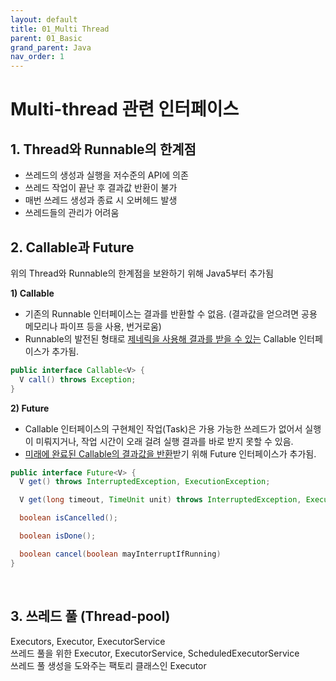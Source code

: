 ```yaml
---
layout: default
title: 01_Multi Thread
parent: 01_Basic
grand_parent: Java
nav_order: 1
---
```


# Multi-thread 관련 인터페이스

## 1. Thread와 Runnable의 한계점  
- 쓰레드의 생성과 실행을 저수준의 API에 의존
- 쓰레드 작업이 끝난 후 결과값 반환이 불가
- 매번 쓰레드 생성과 종료 시 오버헤드 발생
- 쓰레드들의 관리가 어려움   


## 2. Callable과 Future  
위의 Thread와 Runnable의 한계점을 보완하기 위해 Java5부터 추가됨  


**1) Callable**  
- 기존의 Runnable 인터페이스는 결과를 반환할 수 없음. (결과값을 얻으려면 공용 메모리나 파이프 등을 사용, 번거로움)  
- Runnable의 발전된 형태로 <u>제네릭을 사용해 결과를 받을 수 있는</u> Callable 인터페이스가 추가됨.  

```java
public interface Callable<V> {
  V call() throws Exception;
}
```


**2) Future**  
- Callable 인터페이스의 구현체인 작업(Task)은 가용 가능한 쓰레드가 없어서 실행이 미뤄지거나, 작업 시간이 오래 걸려 실행 결과를 바로 받지 못할 수 있음.   
- <u>미래에 완료된 Callable의 결과값을 반환</u>받기 위해 Future 인터페이스가 추가됨.   

```java
public interface Future<V> {
  V get() throws InterruptedException, ExecutionException;

  V get(long timeout, TimeUnit unit) throws InterruptedException, ExecutionException, TimeoutException;

  boolean isCancelled();

  boolean isDone();

  boolean cancel(boolean mayInterruptIfRunning)
}
```

<br/>


## 3. 쓰레드 풀 (Thread-pool)  
Executors, Executor, ExecutorService  
쓰레드 풀을 위한 Executor, ExecutorService, ScheduledExecutorService  
쓰레드 풀 생성을 도와주는 팩토리 클래스인 Executor  
